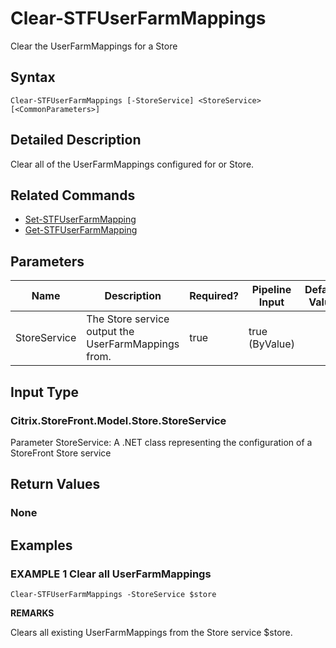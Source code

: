 ﻿# Clear-STFUserFarmMappings

Clear the UserFarmMappings for a Store

## Syntax

```
Clear-STFUserFarmMappings [-StoreService] <StoreService> [<CommonParameters>]
```

## Detailed Description

Clear all of the UserFarmMappings configured for or Store.

## Related Commands

* [Set-STFUserFarmMapping](Set-STFUserFarmMapping.md)
* [Get-STFUserFarmMapping](Get-STFUserFarmMapping.md)

## Parameters

| Name   | Description | Required? | Pipeline Input | Default Value |
| --- | --- | --- | --- | --- |
|StoreService|The Store service output the UserFarmMappings from.|true|true (ByValue)| |

## Input Type

### Citrix.StoreFront.Model.Store.StoreService

Parameter StoreService: A .NET class representing the configuration of a StoreFront Store service

## Return Values

### None

## Examples

### EXAMPLE 1 Clear all UserFarmMappings

```
Clear-STFUserFarmMappings -StoreService $store
```

**REMARKS**

Clears all existing UserFarmMappings from the Store service $store.
